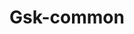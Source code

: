 ---
title: "Gsk-common"
hideMeta: true
showbreadcrumbs: true
weight: 10
showToc: true
TocOpen: true
tags: ["常识"]
summary: "Gsk"
draft: false
comments: true

---